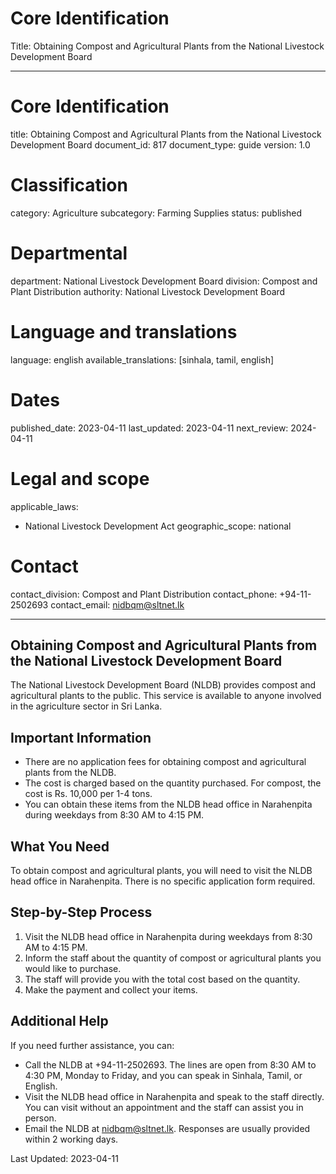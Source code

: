 # Core Identification
Title: Obtaining Compost and Agricultural Plants from the National Livestock Development Board

---
# Core Identification
title: Obtaining Compost and Agricultural Plants from the National Livestock Development Board
document_id: 817
document_type: guide
version: 1.0

# Classification
category: Agriculture
subcategory: Farming Supplies
status: published

# Departmental
department: National Livestock Development Board
division: Compost and Plant Distribution
authority: National Livestock Development Board

# Language and translations
language: english
available_translations: [sinhala, tamil, english]

# Dates
published_date: 2023-04-11
last_updated: 2023-04-11
next_review: 2024-04-11

# Legal and scope
applicable_laws:
 - National Livestock Development Act
geographic_scope: national

# Contact
contact_division: Compost and Plant Distribution
contact_phone: +94-11-2502693
contact_email: nidbqm@sltnet.lk

---

## Obtaining Compost and Agricultural Plants from the National Livestock Development Board

The National Livestock Development Board (NLDB) provides compost and agricultural plants to the public. This service is available to anyone involved in the agriculture sector in Sri Lanka.

## Important Information

- There are no application fees for obtaining compost and agricultural plants from the NLDB.
- The cost is charged based on the quantity purchased. For compost, the cost is Rs. 10,000 per 1-4 tons.
- You can obtain these items from the NLDB head office in Narahenpita during weekdays from 8:30 AM to 4:15 PM.

## What You Need

To obtain compost and agricultural plants, you will need to visit the NLDB head office in Narahenpita. There is no specific application form required.

## Step-by-Step Process

1. Visit the NLDB head office in Narahenpita during weekdays from 8:30 AM to 4:15 PM.
2. Inform the staff about the quantity of compost or agricultural plants you would like to purchase.
3. The staff will provide you with the total cost based on the quantity.
4. Make the payment and collect your items.

## Additional Help

If you need further assistance, you can:

- Call the NLDB at +94-11-2502693. The lines are open from 8:30 AM to 4:30 PM, Monday to Friday, and you can speak in Sinhala, Tamil, or English.
- Visit the NLDB head office in Narahenpita and speak to the staff directly. You can visit without an appointment and the staff can assist you in person.
- Email the NLDB at nidbqm@sltnet.lk. Responses are usually provided within 2 working days.

Last Updated: 2023-04-11